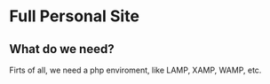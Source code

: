# Full Personal Site

## What do we need?
Firts of all, we need a php enviroment, like LAMP, XAMP, WAMP, etc.

